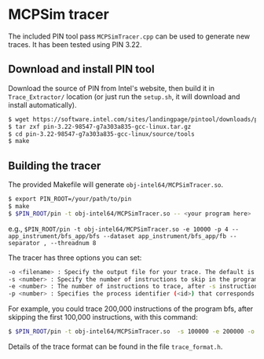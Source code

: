 # MCPSim tracer

The included PIN tool pass `MCPSimTracer.cpp` can be used to generate new traces. It has been tested using PIN 3.22.

## Download and install PIN tool

Download the source of PIN from Intel's website, then build it in `Trace_Extractor/` location (or just run the `setup.sh`, it will download and install automatically).

```bash
$ wget https://software.intel.com/sites/landingpage/pintool/downloads/pin-3.22-98547-g7a303a835-gcc-linux.tar.gz
$ tar zxf pin-3.22-98547-g7a303a835-gcc-linux.tar.gz
$ cd pin-3.22-98547-g7a303a835-gcc-linux/source/tools
$ make
```



## Building the tracer

The provided Makefile will generate `obj-intel64/MCPSimTracer.so`.

```bash
$ export PIN_ROOT=/your/path/to/pin
$ make
$ $PIN_ROOT/pin -t obj-intel64/MCPSimTracer.so -- <your program here>
```
e.g., ```$PIN_ROOT/pin -t obj-intel64/MCPSimTracer.so -e 10000 -p 4 -- app_instrument/bfs_app/bfs --dataset app_instrument/bfs_app/fb --separator , --threadnum 8```


The tracer has three options you can set:

```bash
-o <filename> : Specify the output file for your trace. The default is mcpsim.trace.
-s <number> : Specify the number of instructions to skip in the program before tracing begins. The default value is 0.
-e <number> : The number of instructions to trace, after -s instructions have been skipped. The default value is 1,000,000.
-p <number> : Specifies the process identifier (<id>) that corresponds to the compiler-generated data file, named using the pattern proc_<id>_bb_info.json.
```

For example, you could trace 200,000 instructions of the program bfs, after skipping the first 100,000 instructions, with this command:

```bash
$ $PIN_ROOT/pin -t obj-intel64/MCPSimTracer.so  -s 100000 -e 200000 -o ../traces/bfs.0 -p 4 -- app_instrument/bfs_app/bfs --dataset app_instrument/bfs_app/fb --separator , --threadnum 8
```

Details of the trace format can be found in the file `trace_format.h`.